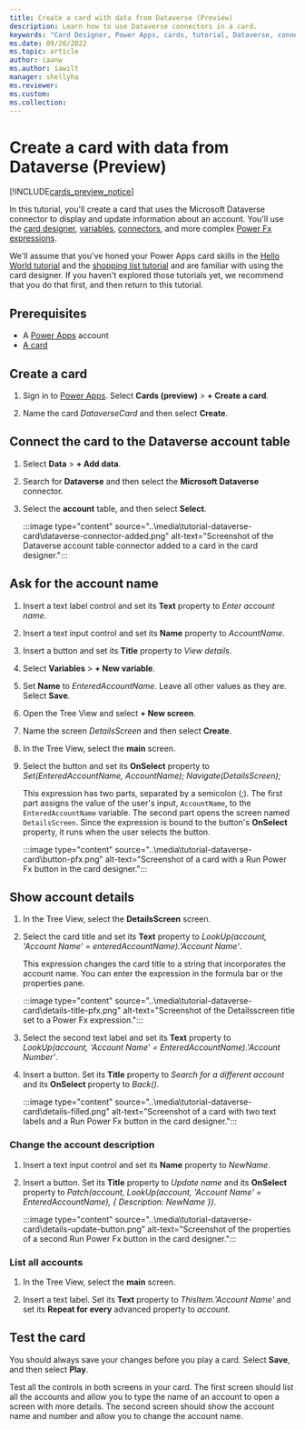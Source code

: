```yaml
---
title: Create a card with data from Dataverse (Preview)
description: Learn how to use Dataverse connectors in a card.
keywords: "Card Designer, Power Apps, cards, tutorial, Dataverse, connectors"
ms.date: 09/20/2022
ms.topic: article
author: iaanw
ms.author: iawilt
manager: shellyha
ms.reviewer: 
ms.custom: 
ms.collection: 
---
```


# Create a card with data from Dataverse (Preview)

[!INCLUDE[cards_preview_notice](../includes/preview-include.md)]

In this tutorial, you'll create a card that uses the Microsoft Dataverse connector to display and update information about an account. You'll use the [card designer](../make-a-card/designer-overview.md), [variables](../make-a-card/variables/variables.md), [connectors](../make-a-card/connectors/connector-intro.md), and more complex [Power Fx expressions](../make-a-card/power-fx/intro-to-pfx.md).

We'll assume that you've honed your Power Apps card skills in the [Hello World tutorial](hello-world-card.md) and the [shopping list tutorial](simple-shopping-list.md) and are familiar with using the card designer. If you haven't explored those tutorials yet, we recommend that you do that first, and then return to this tutorial.

## Prerequisites

- A [Power Apps](https://powerapps.microsoft.com/) account
- [A card](../tutorials/hello-world-card.md)

## Create a card

1. Sign in to [Power Apps](https://make.powerapps.com). Select **Cards (preview)** > **+ Create a card**.

1. Name the card *DataverseCard* and then select **Create**.

## Connect the card to the Dataverse account table

1. Select **Data** > **+ Add data**.

1. Search for **Dataverse** and then select the **Microsoft Dataverse** connector.

1. Select the **account** table, and then select **Select**.

    :::image type="content" source="..\media\tutorial-dataverse-card\dataverse-connector-added.png" alt-text="Screenshot of the Dataverse account table connector added to a card in the card designer.":::

## Ask for the account name

1. Insert a text label control and set its **Text** property to *Enter account name*.

1. Insert a text input control and set its **Name** property to *AccountName*.

1. Insert a button and set its **Title** property to *View details*.

1. Select **Variables** > **+ New variable**.

1. Set **Name** to *EnteredAccountName*. Leave all other values as they are. Select **Save**.

1. Open the Tree View and select **+ New screen**.

1. Name the screen *DetailsScreen* and then select **Create**.

1. In the Tree View, select the **main** screen.

1. Select the button and set its **OnSelect** property to *Set(EnteredAccountName, AccountName); Navigate(DetailsScreen);*

    This expression has two parts, separated by a semicolon (;). The first part assigns the value of the user's input, `AccountName`, to the `EnteredAccountName` variable. The second part opens the screen named `DetailsScreen`. Since the expression is bound to the button's **OnSelect** property, it runs when the user selects the button.

    :::image type="content" source="..\media\tutorial-dataverse-card\button-pfx.png" alt-text="Screenshot of a card with a Run Power Fx button in the card designer.":::

## Show account details

1. In the Tree View, select the **DetailsScreen** screen.

1. Select the card title and set its **Text** property to *LookUp(account, 'Account Name' = enteredAccountName).'Account Name'*.

    This expression changes the card title to a string that incorporates the account name. You can enter the expression in the formula bar or the properties pane.

    :::image type="content" source="..\media\tutorial-dataverse-card\details-title-pfx.png" alt-text="Screenshot of the Detailsscreen title set to a Power Fx expression.":::

1. Select the second text label and set its **Text** property to *LookUp(account, 'Account Name' = EnteredAccountName).'Account Number'*.

1. Insert a button. Set its **Title** property to *Search for a different account* and its **OnSelect** property to *Back()*.

    :::image type="content" source="..\media\tutorial-dataverse-card\details-filled.png" alt-text="Screenshot of a card with two text labels and a Run Power Fx button in the card designer.":::

### Change the account description

1. Insert a text input control and set its **Name** property to *NewName*.

1. Insert a button. Set its **Title** property to *Update name* and its **OnSelect** property to *Patch(account, LookUp(account, 'Account Name' = EnteredAccountName), { Description: NewName })*.

    :::image type="content" source="..\media\tutorial-dataverse-card\details-update-button.png" alt-text="Screenshot of the properties of a second Run Power Fx button in the card designer.":::

### List all accounts

1. In the Tree View, select the **main** screen.

1. Insert a text label. Set its **Text** property to *ThisItem.'Account Name'* and set its **Repeat for every** advanced property to *account*.

## Test the card

You should always save your changes before you play a card. Select **Save**, and then select **Play**.

Test all the controls in both screens in your card. The first screen should list all the accounts and allow you to type the name of an account to open a screen with more details. The second screen should show the account name and number and allow you to change the account name.
<!--I kept getting an error when I tried to test my card. Please confirm in your own testing that the screens do in fact behave as described above.-->
